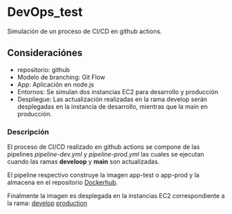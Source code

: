 # DevOps_test

Simulación de un proceso de CI/CD en github actions.

## Consideraciónes

- repositorio: github
- Modelo de branching: Git Flow
- App: Aplicación en node.js
- Entornos: Se simulan dos instancias EC2 para desarrollo y producción
- Despliegue: Las actualización realizadas en la rama develop serán desplegadas en la instancia de desarrollo, mientras que la main en producción.

### Descripción

El proceso de CI/CD realizado en github actions se compone de las pipelines _pipeline-dev.yml_ y _pipeline-prod.yml_ las cuales se ejecutan cuando las ramas **develoop** y **main** son actualizadas.

El pipeline respectivo construye la imagen app-test o app-prod y la almacena en el repositorio [Dockerhub](https://hub.docker.com/u/jhoguaman).

Finalmente la imagen es desplegada en la instancias EC2 correspondiente a la rama:
[develop](http://44.204.171.106:3000/hello/dev)
[production](http://3.89.218.218:3000/hello/prod)
